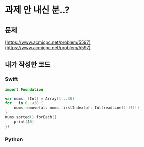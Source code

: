 # 과제 안 내신 분..?
## 문제
[https://www.acmicpc.net/problem/5597](https://www.acmicpc.net/problem/5597)
## 내가 작성한 코드
### Swift
```swift
import Foundation

var nums: [Int] = Array(1...30)
for _ in 0..<28 {
    nums.remove(at: nums.firstIndex(of: Int(readLine()!)!)!)
}
nums.sorted().forEach({
    print($0)
})
```
### Python
```python
```